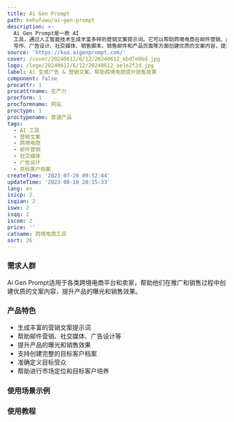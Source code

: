```yaml
---
title: Ai Gen Prompt
path: kehufuwu/ai-gen-prompt
description: >-
  Ai Gen Prompt是一款 AI
  工具，通过人工智能技术生成丰富多样的营销文案提示词。它可以帮助跨境电商在邮件营销、产品发布邮件、潜在客户培养邮件、blog
  写作、广告设计、社交媒体、销售脚本、销售邮件和产品页面等方面创建优质的文案内容，提升产品的曝光和销售效果。该工具支持创建完整的目标客户档案，准确定义目标受众，帮助跨境电商更好地进行市场定位和目标客户培养。
source: 'https://kua.aigenprompt.com/'
cover: /cover/20240612/6/12/20240612_ebd7e0bd.jpg
logo: /logo/20240612/6/12/20240612_ae1e2f2d.jpg
label: Ai 生成广告 & 营销文案，帮助跨境电商提升销售效果
component: false
procattr: 1
procattrname: 生产力
procform: 1
procformname: 网站
proctype: 1
proctypename: 普通产品
tags:
  - AI 工具
  - 营销文案
  - 跨境电商
  - 邮件营销
  - 社交媒体
  - 广告设计
  - 目标客户档案
createTime: '2023-07-26 09:52:44'
updateTime: '2023-08-18 20:15:33'
lang: en
isicp: 2
isqian: 2
iswx: 2
isqq: 2
iscom: 2
price: ''
catname: 跨境电商工具
sort: 26
---
```




### 需求人群
Ai Gen Prompt适用于各类跨境电商平台和卖家，帮助他们在推广和销售过程中创建优质的文案内容，提升产品的曝光和销售效果。

### 产品特色
- 生成丰富的营销文案提示词
- 帮助邮件营销、社交媒体、广告设计等
- 提升产品的曝光和销售效果
- 支持创建完整的目标客户档案
- 准确定义目标受众
- 帮助进行市场定位和目标客户培养

### 使用场景示例


### 使用教程


  
